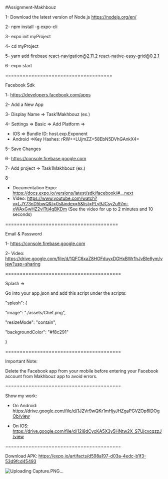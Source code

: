 #Assignment-Makhbouz

1- Download the latest version of Node.js https://nodejs.org/en/

2- npm install -g expo-cli

3- expo init myProject

4- cd myProject

5- yarn add firebase react-navigation@2.11.2 react-native-easy-grid@0.2.1

6- expo start

=====================================

Facebook Sdk

1- https://developers.facebook.com/apps

2- Add a New App

3- Display Name => Task1Makhbouz (ex.)

4- Settings => Basic => Add Platform =>

* IOS => Bundle ID: host.exp.Exponent
* Android =>Key Hashes: rRW++LUjmZZ+58EbN5DVhGAnkX4=

5- Save Changes

6- https://console.firebase.google.com

7- Add project => Task1Makhbouz (ex.)

8-

* Documentation Expo: https://docs.expo.io/versions/latest/sdk/facebook/#__next
* Video: https://www.youtube.com/watch?v=LJY73nD5bwQ&t=0s&index=5&list=PLy9JCsy2u97m-xWAxGwHZ2vITtj4qBKDm (See the video for up to 2 minutes and 10 seconds)

=======================================

Email & Password

1- https://console.firebase.google.com

2- Video: https://drive.google.com/file/d/1QFC6xaZ8HOFduyxDGHxBWr1hJvBIe6ym/view?usp=sharing

========================================

Splash =>

Go into your app.json and add this script under the scripts:

"splash": {

  "image": "./assets/Chef.png",
  
  "resizeMode": "contain",
  
  "backgroundColor": "#f8c291"
  
}

========================================

Important Note:

Delete the Facebook app from your mobile before entering your Facebook account from Makhbouz app to avoid errors.

========================================

Show my work:

* On Android: https://drive.google.com/file/d/1J2Vr9wQKr1mHjyJHZgaPGVZOp6IDOgOb/view

* On IOS: https://drive.google.com/file/d/12i8dCycKA5X3y5HNtw2X_S7UjcvcqzzJ/view

========================================

Download APK: https://expo.io/artifacts/d598a197-d03a-4edc-b1f3-53d9fcd45493

![Uploading Capture.PNG…]()
